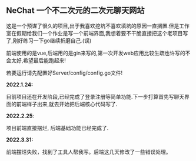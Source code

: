 ## NeChat 一个不二次元的二次元聊天网站

这是一个预谋了很久的项目,出于我喜欢挖坑不喜欢填坑的原因一直搁置.但是工作室在假期给我们一个作业是写一个前端界面,我想着要不干脆直接把这个老项目写了,刚好练习一下go继续折磨自己.(误)

前端使用的是vue,后端用的是gin来写的,第一次开发web应用比较生疏也许写的不会太好,希望最后能跑起来!

若要运行请先配置好Server/config/config.go文件!

**2022.1.24:**

目前项目还在开发阶段,已经完成了登录注册等简单功能.下一步打算首先写聊天界面的前端样子出来,就去开始把后端核心代码写了.

**2022.2.25**:

项目前端直接摆烂, 后端基础功能已经完成了.

**2022.3.31:**

前端摆烂失败，找到了工具人帮我写。后端这几天修改了一些错误处理。
